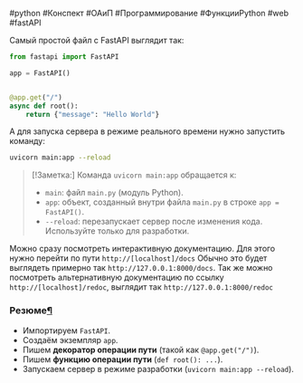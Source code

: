 #python #Конспект #ОАиП #Программирование #ФункцииPython #web #fastAPI

Самый простой файл с FastAPI выглядит так:
```python
from fastapi import FastAPI

app = FastAPI()


@app.get("/")
async def root():
    return {"message": "Hello World"}
```

А для запуска сервера в режиме реального времени нужно запустить команду:

```bash
uvicorn main:app --reload
```



> [!Заметка:]
> Команда `uvicorn main:app` обращается к:
> 
> - `main`: файл `main.py` (модуль Python).
> - `app`: объект, созданный внутри файла `main.py` в строке `app = FastAPI()`.
> - `--reload`: перезапускает сервер после изменения кода. Используйте только для разработки.

Можно сразу посмотреть интерактивную документацию. Для этого нужно перейти по пути `http://[localhost]/docs`
Обычно это будет выглядеть примерно так `http://127.0.0.1:8000/docs`. Так же можно посмотреть альтернативную документацию по ссылку `http://[localhost]/redoc`, выглядит так `http://127.0.0.1:8000/redoc`


### Резюме[¶](https://fastapi.tiangolo.com/ru/tutorial/first-steps/#_6 "Permanent link")

- Импортируем `FastAPI`.
- Создаём экземпляр `app`.
- Пишем **декоратор операции пути** (такой как `@app.get("/")`).
- Пишем **функцию операции пути** (`def root(): ...`).
- Запускаем сервер в режиме разработки (`uvicorn main:app --reload`).